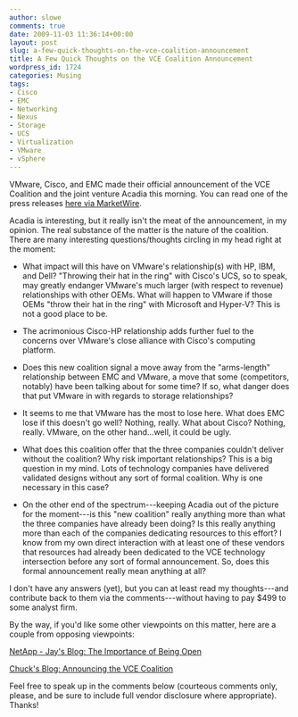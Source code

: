 ```yaml
---
author: slowe
comments: true
date: 2009-11-03 11:36:14+00:00
layout: post
slug: a-few-quick-thoughts-on-the-vce-coalition-announcement
title: A Few Quick Thoughts on the VCE Coalition Announcement
wordpress_id: 1724
categories: Musing
tags:
- Cisco
- EMC
- Networking
- Nexus
- Storage
- UCS
- Virtualization
- VMware
- vSphere
---
```


VMware, Cisco, and EMC made their official announcement of the VCE Coalition and the joint venture Acadia this morning. You can read one of the press releases [here via MarketWire](http://www.marketwire.com/press-release/Cisco-NASDAQ-CSCO-1069957.html).

Acadia is interesting, but it really isn't the meat of the announcement, in my opinion. The real substance of the matter is the nature of the coalition. There are many interesting questions/thoughts circling in my head right at the moment:

* What impact will this have on VMware's relationship(s) with HP, IBM, and Dell? "Throwing their hat in the ring" with Cisco's UCS, so to speak, may greatly endanger VMware's much larger (with respect to revenue) relationships with other OEMs. What will happen to VMware if those OEMs "throw their hat in the ring" with Microsoft and Hyper-V? This is not a good place to be.

* The acrimonious Cisco-HP relationship adds further fuel to the concerns over VMware's close alliance with Cisco's computing platform.

* Does this new coalition signal a move away from the "arms-length" relationship between EMC and VMware, a move that some (competitors, notably) have been talking about for some time? If so, what danger does that put VMware in with regards to storage relationships?

* It seems to me that VMware has the most to lose here. What does EMC lose if this doesn't go well? Nothing, really. What about Cisco? Nothing, really. VMware, on the other hand...well, it could be ugly.

* What does this coalition offer that the three companies couldn't deliver without the coalition? Why risk important relationships? This is a big question in my mind. Lots of technology companies have delivered validated designs without any sort of formal coalition. Why is one necessary in this case?

* On the other end of the spectrum---keeping Acadia out of the picture for the moment---is this "new coalition" really anything more than what the three companies have already been doing? Is this really anything more than each of the companies dedicating resources to this effort? I know from my own direct interaction with at least one of these vendors that resources had already been dedicated to the VCE technology intersection before any sort of formal announcement. So, does this formal announcement really mean anything at all?

I don't have any answers (yet), but you can at least read my thoughts---and contribute back to them via the comments---without having to pay $499 to some analyst firm.

By the way, if you'd like some other viewpoints on this matter, here are a couple from opposing viewpoints:

[NetApp - Jay's Blog: The Importance of Being Open](http://blogs.netapp.com/jay/2009/11/the-importance-of-being-open.html)  

[Chuck's Blog: Announcing the VCE Coalition](http://chucksblog.emc.com/chucks_blog/2009/11/announcing-the-vce-coalition.html)

Feel free to speak up in the comments below (courteous comments only, please, and be sure to include full vendor disclosure where appropriate). Thanks!

